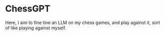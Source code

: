 # ChessGPT

Here, I aim to fine tine an LLM on my chess games, and play against it, sort of like playing against myself.